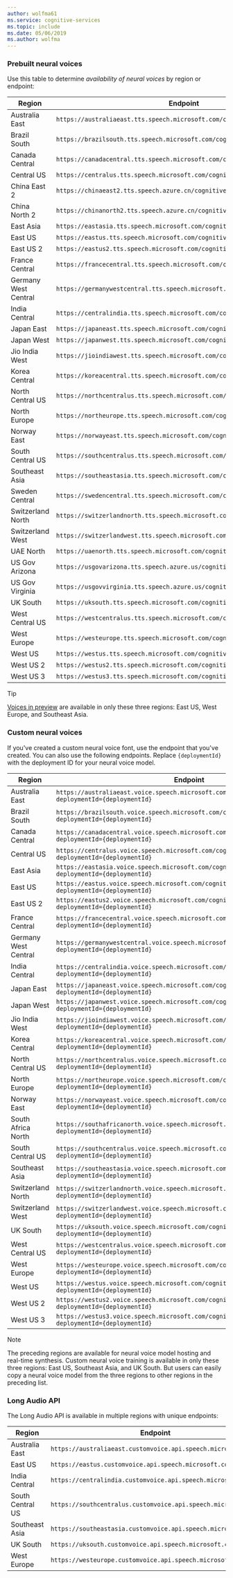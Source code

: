 ```yaml
---
author: wolfma61
ms.service: cognitive-services
ms.topic: include
ms.date: 05/06/2019
ms.author: wolfma
---
```


### Prebuilt neural voices

Use this table to determine *availability of neural voices* by region or endpoint:

| Region | Endpoint |
|--------|----------|
| Australia East | `https://australiaeast.tts.speech.microsoft.com/cognitiveservices/v1` |
| Brazil South | `https://brazilsouth.tts.speech.microsoft.com/cognitiveservices/v1` |
| Canada Central | `https://canadacentral.tts.speech.microsoft.com/cognitiveservices/v1` |
| Central US | `https://centralus.tts.speech.microsoft.com/cognitiveservices/v1` |
| China East 2 | `https://chinaeast2.tts.speech.azure.cn/cognitiveservices/v1` |
| China North 2 | `https://chinanorth2.tts.speech.azure.cn/cognitiveservices/v1` |
| East Asia | `https://eastasia.tts.speech.microsoft.com/cognitiveservices/v1` |
| East US | `https://eastus.tts.speech.microsoft.com/cognitiveservices/v1` |
| East US 2 | `https://eastus2.tts.speech.microsoft.com/cognitiveservices/v1` |
| France Central | `https://francecentral.tts.speech.microsoft.com/cognitiveservices/v1` |
| Germany West Central | `https://germanywestcentral.tts.speech.microsoft.com/cognitiveservices/v1` |
| India Central | `https://centralindia.tts.speech.microsoft.com/cognitiveservices/v1` |
| Japan East | `https://japaneast.tts.speech.microsoft.com/cognitiveservices/v1` |
| Japan West | `https://japanwest.tts.speech.microsoft.com/cognitiveservices/v1` |
| Jio India West | `https://jioindiawest.tts.speech.microsoft.com/cognitiveservices/v1` |
| Korea Central | `https://koreacentral.tts.speech.microsoft.com/cognitiveservices/v1` |
| North Central US | `https://northcentralus.tts.speech.microsoft.com/cognitiveservices/v1` |
| North Europe | `https://northeurope.tts.speech.microsoft.com/cognitiveservices/v1` |
| Norway East | `https://norwayeast.tts.speech.microsoft.com/cognitiveservices/v1` |
| South Central US | `https://southcentralus.tts.speech.microsoft.com/cognitiveservices/v1` |
| Southeast Asia | `https://southeastasia.tts.speech.microsoft.com/cognitiveservices/v1` |
| Sweden Central | `https://swedencentral.tts.speech.microsoft.com/cognitiveservices/v1`|
| Switzerland North | `https://switzerlandnorth.tts.speech.microsoft.com/cognitiveservices/v1`|
| Switzerland West | `https://switzerlandwest.tts.speech.microsoft.com/cognitiveservices/v1`|
| UAE North | `https://uaenorth.tts.speech.microsoft.com/cognitiveservices/v1`|
| US Gov Arizona | `https://usgovarizona.tts.speech.azure.us/cognitiveservices/v1`|
| US Gov Virginia | `https://usgovvirginia.tts.speech.azure.us/cognitiveservices/v1`|
| UK South | `https://uksouth.tts.speech.microsoft.com/cognitiveservices/v1` |
| West Central US | `https://westcentralus.tts.speech.microsoft.com/cognitiveservices/v1` |
| West Europe | `https://westeurope.tts.speech.microsoft.com/cognitiveservices/v1` |
| West US | `https://westus.tts.speech.microsoft.com/cognitiveservices/v1` |
| West US 2 | `https://westus2.tts.speech.microsoft.com/cognitiveservices/v1` |
| West US 3 | `https://westus3.tts.speech.microsoft.com/cognitiveservices/v1` |

> [!TIP]
> [Voices in preview](../language-support.md#prebuilt-neural-voices-in-preview) are available in only these three regions: East US, West Europe, and Southeast Asia.

### Custom neural voices

If you've created a custom neural voice font, use the endpoint that you've created. You can also use the following endpoints. Replace `{deploymentId}` with the deployment ID for your neural voice model.

| Region | Endpoint |
|--------|----------|
| Australia East | `https://australiaeast.voice.speech.microsoft.com/cognitiveservices/v1?deploymentId={deploymentId}` |
| Brazil South | `https://brazilsouth.voice.speech.microsoft.com/cognitiveservices/v1?deploymentId={deploymentId}` |
| Canada Central | `https://canadacentral.voice.speech.microsoft.com/cognitiveservices/v1?deploymentId={deploymentId}` |
| Central US | `https://centralus.voice.speech.microsoft.com/cognitiveservices/v1?deploymentId={deploymentId}` |
| East Asia | `https://eastasia.voice.speech.microsoft.com/cognitiveservices/v1?deploymentId={deploymentId}` |
| East US | `https://eastus.voice.speech.microsoft.com/cognitiveservices/v1?deploymentId={deploymentId}` |
| East US 2 | `https://eastus2.voice.speech.microsoft.com/cognitiveservices/v1?deploymentId={deploymentId}` |
| France Central | `https://francecentral.voice.speech.microsoft.com/cognitiveservices/v1?deploymentId={deploymentId}` |
| Germany West Central | `https://germanywestcentral.voice.speech.microsoft.com/cognitiveservices/v1?deploymentId={deploymentId}` |
| India Central | `https://centralindia.voice.speech.microsoft.com/cognitiveservices/v1?deploymentId={deploymentId}` |
| Japan East | `https://japaneast.voice.speech.microsoft.com/cognitiveservices/v1?deploymentId={deploymentId}` |
| Japan West | `https://japanwest.voice.speech.microsoft.com/cognitiveservices/v1?deploymentId={deploymentId}` |
| Jio India West | `https://jioindiawest.voice.speech.microsoft.com/cognitiveservices/v1?deploymentId={deploymentId}` |
| Korea Central | `https://koreacentral.voice.speech.microsoft.com/cognitiveservices/v1?deploymentId={deploymentId}` |
| North Central US | `https://northcentralus.voice.speech.microsoft.com/cognitiveservices/v1?deploymentId={deploymentId}` |
| North Europe | `https://northeurope.voice.speech.microsoft.com/cognitiveservices/v1?deploymentId={deploymentId}` |
| Norway East| `https://norwayeast.voice.speech.microsoft.com/cognitiveservices/v1?deploymentId={deploymentId}` |
| South Africa North | `https://southafricanorth.voice.speech.microsoft.com/cognitiveservices/v1?deploymentId={deploymentId}` |
| South Central US | `https://southcentralus.voice.speech.microsoft.com/cognitiveservices/v1?deploymentId={deploymentId}` |
| Southeast Asia | `https://southeastasia.voice.speech.microsoft.com/cognitiveservices/v1?deploymentId={deploymentId}` |
| Switzerland North | `https://switzerlandnorth.voice.speech.microsoft.com/cognitiveservices/v1?deploymentId={deploymentId}` |
| Switzerland West | `https://switzerlandwest.voice.speech.microsoft.com/cognitiveservices/v1?deploymentId={deploymentId}` |
| UK South | `https://uksouth.voice.speech.microsoft.com/cognitiveservices/v1?deploymentId={deploymentId}` |
| West Central US | `https://westcentralus.voice.speech.microsoft.com/cognitiveservices/v1?deploymentId={deploymentId}` |
| West Europe | `https://westeurope.voice.speech.microsoft.com/cognitiveservices/v1?deploymentId={deploymentId}` |
| West US | `https://westus.voice.speech.microsoft.com/cognitiveservices/v1?deploymentId={deploymentId}` |
| West US 2 | `https://westus2.voice.speech.microsoft.com/cognitiveservices/v1?deploymentId={deploymentId}` |
| West US 3 | `https://westus3.voice.speech.microsoft.com/cognitiveservices/v1?deploymentId={deploymentId}` |

> [!NOTE]
> The preceding regions are available for neural voice model hosting and real-time synthesis. Custom neural voice training is available in only these three regions: East US, Southeast Asia, and UK South. But users can easily copy a neural voice model from the three regions to other regions in the preceding list.

### Long Audio API

The Long Audio API is available in multiple regions with unique endpoints:

| Region | Endpoint |
|--------|----------|
| Australia East | `https://australiaeast.customvoice.api.speech.microsoft.com` |
| East US | `https://eastus.customvoice.api.speech.microsoft.com` |
| India Central | `https://centralindia.customvoice.api.speech.microsoft.com` |
| South Central US | `https://southcentralus.customvoice.api.speech.microsoft.com` |
| Southeast Asia | `https://southeastasia.customvoice.api.speech.microsoft.com` |
| UK South | `https://uksouth.customvoice.api.speech.microsoft.com` |
| West Europe | `https://westeurope.customvoice.api.speech.microsoft.com` |
